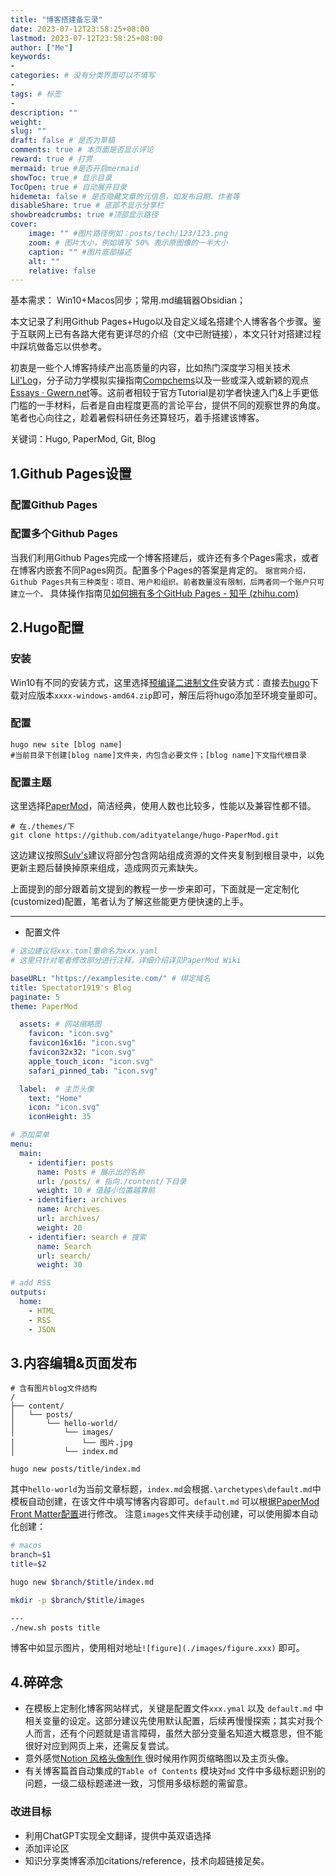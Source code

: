```yaml
---
title: "博客搭建备忘录"
date: 2023-07-12T23:58:25+08:00
lastmod: 2023-07-12T23:58:25+08:00
author: ["Me"]
keywords: 
- 
categories: # 没有分类界面可以不填写
- 
tags: # 标签
- 
description: ""
weight:
slug: ""
draft: false # 是否为草稿
comments: true # 本页面是否显示评论
reward: true # 打赏
mermaid: true #是否开启mermaid
showToc: true # 显示目录
TocOpen: true # 自动展开目录
hidemeta: false # 是否隐藏文章的元信息，如发布日期、作者等
disableShare: true # 底部不显示分享栏
showbreadcrumbs: true #顶部显示路径
cover:
    image: "" #图片路径例如：posts/tech/123/123.png
    zoom: # 图片大小，例如填写 50% 表示原图像的一半大小
    caption: "" #图片底部描述
    alt: ""
    relative: false
---
```

基本需求：
Win10+Macos同步；常用.md编辑器Obsidian；

本文记录了利用Github Pages+Hugo以及自定义域名搭建个人博客各个步骤。鉴于互联网上已有各路大佬有更详尽的介绍（文中已附链接），本文只针对搭建过程中踩坑做备忘以供参考。

初衷是一些个人博客持续产出高质量的内容，比如热门深度学习相关技术[Lil'Log](https://lilianweng.github.io/)，分子动力学模拟实操指南[Compchems](https://www.compchems.com/)以及一些或深入或新颖的观点[Essays · Gwern.net](https://gwern.net/index)等。这前者相较于官方Tutorial是初学者快速入门&上手更低门槛的一手材料，后者是自由程度更高的言论平台，提供不同的观察世界的角度。笔者也心向往之，趁着暑假科研任务还算轻巧，着手搭建该博客。

关键词：Hugo, PaperMod, Git, Blog

## 1.Github Pages设置
### 配置Github Pages

### 配置多个Github Pages
当我们利用Github Pages完成一个博客搭建后，或许还有多个Pages需求，或者在博客内嵌套不同Pages网页。配置多个Pages的答案是肯定的。
`据官网介绍，Github Pages共有三种类型：项目、用户和组织。前者数量没有限制，后两者同一个账户只可建立一个。`
具体操作指南见[如何拥有多个GitHub Pages - 知乎 (zhihu.com)](https://zhuanlan.zhihu.com/p/183977963)
## 2.Hugo配置
### 安装
Win10有不同的安装方式，这里选择[预编译二进制文件](https://github.com/gohugoio/hugo/releases/tag/v0.115.2)安装方式：直接去[hugo](https://github.com/gohugoio/hugo/releases)下载对应版本`xxxx-windows-amd64.zip`即可，解压后将hugo添加至环境变量即可。
### 配置
```
hugo new site [blog name] 
#当前目录下创建[blog name]文件夹，内包含必要文件；[blog name]下文指代根目录
```
### 配置主题
这里选择[PaperMod](https://github.com/adityatelange/hugo-PaperMod)，简洁经典，使用人数也比较多，性能以及兼容性都不错。
```
# 在./themes/下
git clone https://github.com/adityatelange/hugo-PaperMod.git 
```
这边建议按照[Sulv's](https://www.sulvblog.cn/posts/blog/build_hugo/)建议将部分包含网站组成资源的文件夹复制到根目录中，以免更新主题后替换掉原来组成，造成网页元素缺失。

上面提到的部分跟着前文提到的教程一步一步来即可，下面就是一定定制化(customized)配置，笔者认为了解这些能更方便快速的上手。

---
- 配置文件
```yaml
# 这边建议将xxx.toml重命名为xxx.yaml
# 这里只针对笔者修改部分进行注释，详细介绍详见PaperMod Wiki

baseURL: "https://examplesite.com/" # 绑定域名
title: Spectator1919's Blog
paginate: 5
theme: PaperMod

  assets: # 网站缩略图
    favicon: "icon.svg"
    favicon16x16: "icon.svg"
    favicon32x32: "icon.svg"
    apple_touch_icon: "icon.svg"
    safari_pinned_tab: "icon.svg"

  label:  # 主页头像
    text: "Home"
    icon: "icon.svg"
    iconHeight: 35

# 添加菜单
menu:
  main:
    - identifier: posts
      name: Posts # 展示出的名称
      url: /posts/ # 指向./content/下目录
      weight: 10 # 值越小位置越靠前
    - identifier: archives
      name: Archives
      url: archives/
      weight: 20
    - identifier: search # 搜索
      name: Search
      url: search/
      weight: 30

# add RSS
outputs:
  home:
    - HTML
    - RSS
    - JSON

```


## 3.内容编辑&页面发布
```
# 含有图片blog文件结构
/
├── content/
│   └── posts/
│       └── hello-world/
│           └── images/
│               └── 图片.jpg
│           └── index.md

```

```
hugo new posts/title/index.md
```
其中`hello-world`为当前文章标题，`index.md`会根据`.\archetypes\default.md`中模板自动创建，在该文件中填写博客内容即可。`default.md` 可以根据[PaperMod Front Matter配置](https://adityatelange.github.io/hugo-PaperMod/posts/papermod/papermod-variables/)进行修改。
注意`images`文件夹续手动创建，可以使用脚本自动化创建：

```new.sh
# macos
branch=$1
title=$2

hugo new $branch/$title/index.md

mkdir -p $branch/$title/images

---
./new.sh posts title
```
博客中如显示图片，使用相对地址`![figure](./images/figure.xxx)` 即可。

## 4.碎碎念
- 在模板上定制化博客网站样式，关键是配置文件`xxx.ymal` 以及 `default.md` 中相关变量的设定。这部分建议先使用默认配置，后续再慢慢探索；其实对我个人而言，还有个问题就是语言障碍，虽然大部分变量名知道大概意思，但不能很好对应到网页上来，还需反复尝试。
- 意外感觉[Notion 风格头像制作 ](https://notion-avatar.vercel.app/zh)很时候用作网页缩略图以及主页头像。
- 有关博客篇首自动集成的`Table of Contents` 模块对`md` 文件中多级标题识别的问题，一级二级标题递进一致，习惯用多级标题的需留意。
### 改进目标
- 利用ChatGPT实现全文翻译，提供中英双语选择
- 添加评论区
- 知识分享类博客添加citations/reference，技术向超链接足矣。

